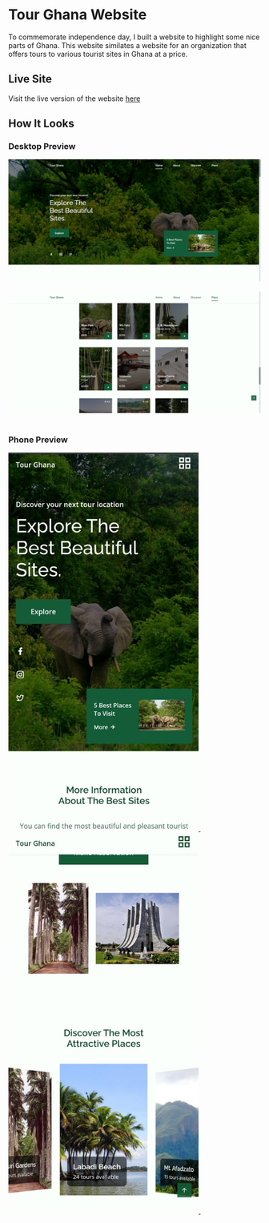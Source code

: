 # Tour Ghana Website
To commemorate independence day, I built a website to highlight some nice parts of Ghana.
This website similates a website for an organization that offers tours to various tourist sites in Ghana at a price.

## Live Site
Visit the live version of the website [here](https://tour-ghana-web.netlify.app/)

## How It Looks

### Desktop Preview
<a href="https://tour-ghana-web.netlify.app/">
    <img src="https://github.com/neophyte-programmer/tour-ghana-website/blob/main/screenshot1.png" />
</a>&nbsp;&nbsp;
<a href="https://tour-ghana-web.netlify.app/">
    <img src="https://github.com/neophyte-programmer/tour-ghana-website/blob/main/screenshot2.png"  />
</a>&nbsp;&nbsp;

### Phone Preview

<a href="https://tour-ghana-web.netlify.app/">
    <img src="https://github.com/neophyte-programmer/tour-ghana-website/blob/main/screenshot3.jpeg" style="width: 380px;"  />
</a>&nbsp;&nbsp;
<a href="https://tour-ghana-web.netlify.app/">
    <img src="https://github.com/neophyte-programmer/tour-ghana-website/blob/main/screenshot4.jpeg" style="width: 380px;"  />
</a>&nbsp;&nbsp;
